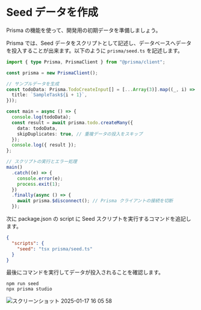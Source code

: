 # Seed データを作成

Prisma の機能を使って、開発用の初期データを準備しましょう。

Prisma では、Seed データをスクリプトとして記述し、データベースへデータを投入することが出来ます。以下のように `prisma/seed.ts` を記述します。

```ts
import { type Prisma, PrismaClient } from "@prisma/client";

const prisma = new PrismaClient();

// サンプルデータを生成
const todoData: Prisma.TodoCreateInput[] = [...Array(3)].map((_, i) => ({
  title: `SampleTask${i + 1}`,
}));

const main = async () => {
  console.log(todoData);
  const result = await prisma.todo.createMany({
    data: todoData,
    skipDuplicates: true, // 重複データの投入をスキップ
  });
  console.log({ result });
};

// スクリプトの実行とエラー処理
main()
  .catch((e) => {
    console.error(e);
    process.exit(1);
  })
  .finally(async () => {
    await prisma.$disconnect(); // Prisma クライアントの接続を切断
  });
```

次に package.json の script に Seed スクリプトを実行するコマンドを追記します。

```json
{
  "scripts": {
    "seed": "tsx prisma/seed.ts"
  }
}
```

最後にコマンドを実行してデータが投入されることを確認します。

```shell
npm run seed
npx prisma studio
```

![スクリーンショット 2025-01-17 16 05 58](https://github.com/user-attachments/assets/2cf83145-2d9a-4ada-9e3b-d7605f4821c9)


